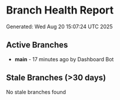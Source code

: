 # Branch Health Report
Generated: Wed Aug 20 15:07:24 UTC 2025

## Active Branches
- **main** - 17 minutes ago by Dashboard Bot

## Stale Branches (>30 days)
No stale branches found
